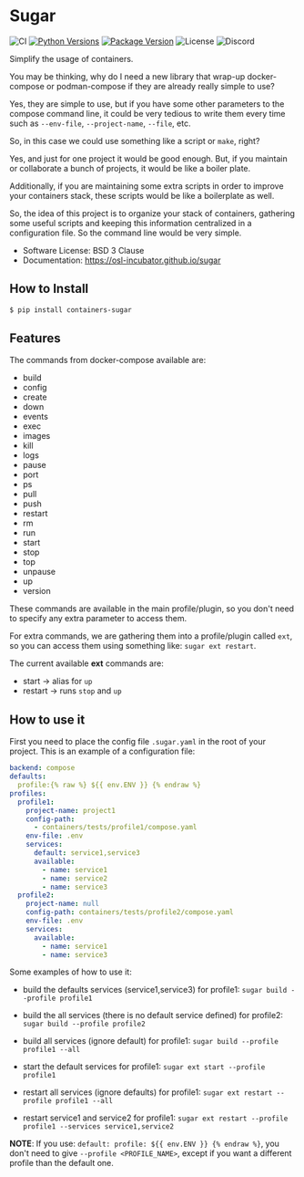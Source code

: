 # Sugar

![CI](https://img.shields.io/github/actions/workflow/status/osl-incubator/sugar/main.yaml?logo=github&label=CI)
[![Python Versions](https://img.shields.io/pypi/pyversions/containers-sugar)](https://pypi.org/project/containers-sugar/)
[![Package Version](https://img.shields.io/pypi/v/containers-sugar?color=blue)](https://pypi.org/project/containers-sugar/)
![License](https://img.shields.io/pypi/l/containers-sugar?color=blue)
![Discord](https://img.shields.io/discord/796786891798085652?logo=discord&color=blue)

Simplify the usage of containers.

You may be thinking, why do I need a new library that wrap-up docker-compose or
podman-compose if they are already really simple to use?

Yes, they are simple to use, but if you have some other parameters to the
compose command line, it could be very tedious to write them every time such as
`--env-file`, `--project-name`, `--file`, etc.

So, in this case we could use something like a script or `make`, right?

Yes, and just for one project it would be good enough. But, if you maintain or
collaborate a bunch of projects, it would be like a boiler plate.

Additionally, if you are maintaining some extra scripts in order to improve your
containers stack, these scripts would be like a boilerplate as well.

So, the idea of this project is to organize your stack of containers, gathering
some useful scripts and keeping this information centralized in a configuration
file. So the command line would be very simple.

- Software License: BSD 3 Clause
- Documentation: https://osl-incubator.github.io/sugar

## How to Install

```bash
$ pip install containers-sugar
```

## Features

The commands from docker-compose available are:

- build
- config
- create
- down
- events
- exec
- images
- kill
- logs
- pause
- port
- ps
- pull
- push
- restart
- rm
- run
- start
- stop
- top
- unpause
- up
- version

These commands are available in the main profile/plugin, so you don't need to
specify any extra parameter to access them.

For extra commands, we are gathering them into a profile/plugin called `ext`, so
you can access them using something like: `sugar ext restart`.

The current available **ext** commands are:

- start -> alias for `up`
- restart -> runs `stop` and `up`

## How to use it

First you need to place the config file `.sugar.yaml` in the root of your
project. This is an example of a configuration file:

```yaml
backend: compose
defaults:
  profile:{% raw %} ${{ env.ENV }} {% endraw %}
profiles:
  profile1:
    project-name: project1
    config-path:
      - containers/tests/profile1/compose.yaml
    env-file: .env
    services:
      default: service1,service3
      available:
        - name: service1
        - name: service2
        - name: service3
  profile2:
    project-name: null
    config-path: containers/tests/profile2/compose.yaml
    env-file: .env
    services:
      available:
        - name: service1
        - name: service3
```

Some examples of how to use it:

- build the defaults services (service1,service3) for profile1:
  `sugar build --profile profile1`

- build the all services (there is no default service defined) for profile2:
  `sugar build --profile profile2`

- build all services (ignore default) for profile1:
  `sugar build --profile profile1 --all`

- start the default services for profile1: `sugar ext start --profile profile1`

- restart all services (ignore defaults) for profile1:
  `sugar ext restart --profile profile1 --all`

- restart service1 and service2 for profile1:
  `sugar ext restart --profile profile1 --services service1,service2`

**NOTE**: If you use: `default: profile: ${{ env.ENV }} {% endraw %}`, you don't need to give
`--profile <PROFILE_NAME>`, except if you want a different profile than the
default one.

